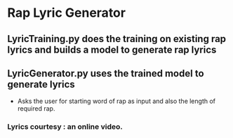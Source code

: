 # Rap Lyric Generator

## LyricTraining.py does the training on existing rap lyrics and builds a model to generate rap lyrics

## LyricGenerator.py uses the trained model to generate lyrics
- Asks the user for starting word of rap as input and also the length of required rap.

### Lyrics courtesy : an online video.
